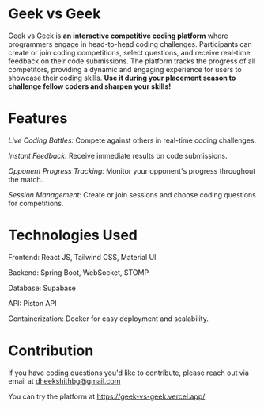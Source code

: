 # Geek vs Geek
Geek vs Geek is **an interactive competitive coding platform** where programmers engage in head-to-head coding challenges. Participants can create or join coding competitions, select questions, and receive real-time feedback on their code submissions. The platform tracks the progress of all competitors, providing a dynamic and engaging experience for users to showcase their coding skills. **Use it during your placement season to challenge fellow coders and sharpen your skills!**

# Features
_Live Coding Battles:_ Compete against others in real-time coding challenges.

_Instant Feedback:_ Receive immediate results on code submissions.

_Opponent Progress Tracking:_ Monitor your opponent's progress throughout the match.

_Session Management:_ Create or join sessions and choose coding questions for competitions.

# Technologies Used

Frontend: React JS, Tailwind CSS, Material UI

Backend: Spring Boot, WebSocket, STOMP

Database: Supabase

API: Piston API

Containerization: Docker for easy deployment and scalability.

# Contribution

If you have coding questions you'd like to contribute, please reach out via email at dheekshithbg@gmail.com

You can try the platform at https://geek-vs-geek.vercel.app/
